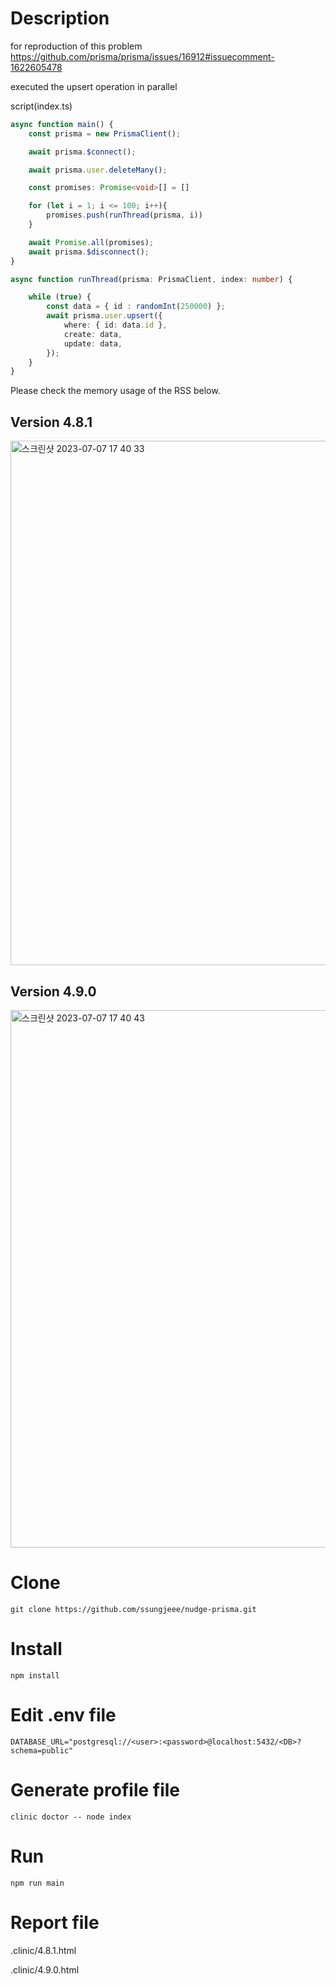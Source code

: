 # Description

for reproduction of this problem 
https://github.com/prisma/prisma/issues/16912#issuecomment-1622605478

executed the upsert operation in parallel

script(index.ts)



```typescript
async function main() {
    const prisma = new PrismaClient();

    await prisma.$connect();

    await prisma.user.deleteMany();

    const promises: Promise<void>[] = []

    for (let i = 1; i <= 100; i++){
        promises.push(runThread(prisma, i))
    }

    await Promise.all(promises);
    await prisma.$disconnect();
}

async function runThread(prisma: PrismaClient, index: number) {

    while (true) {
        const data = { id : randomInt(250000) };
        await prisma.user.upsert({
            where: { id: data.id },
            create: data,
            update: data,
        });
    }
}
```


Please check the memory usage of the RSS below.


## Version 4.8.1

<img width="839" alt="스크린샷 2023-07-07 17 40 33" src="https://github.com/cashwalk/prisma-issue16912-reproduction/assets/138547449/24e4d4d1-471f-45d4-a9d1-de8840930996">


## Version 4.9.0

<img width="860" alt="스크린샷 2023-07-07 17 40 43" src="https://github.com/cashwalk/prisma-issue16912-reproduction/assets/138547449/ba8fe0e0-170c-4d50-a4ed-5b9b8caab435">

# Clone

```
git clone https://github.com/ssungjeee/nudge-prisma.git
```

# Install
```
npm install
```
# Edit .env file

```
DATABASE_URL="postgresql://<user>:<password>@localhost:5432/<DB>?schema=public"
```

# Generate profile file

```
clinic doctor -- node index
```


# Run
```
npm run main
```



# Report file

.clinic/4.8.1.html

.clinic/4.9.0.html
